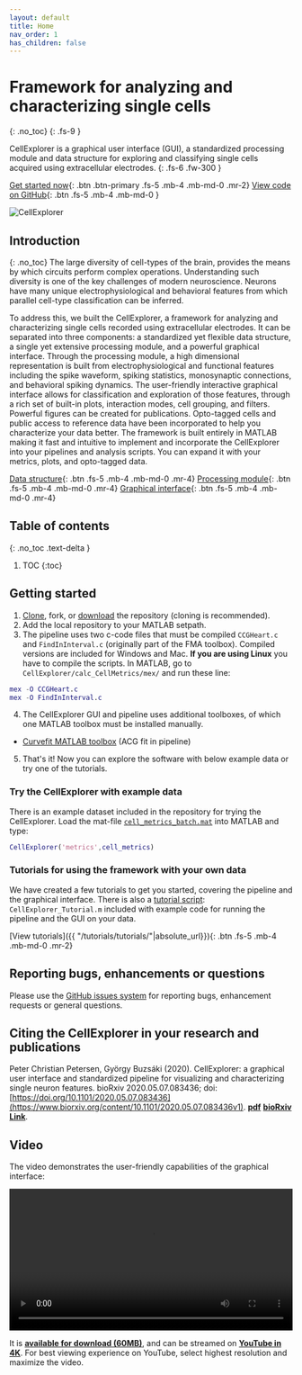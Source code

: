 ```yaml
---
layout: default
title: Home
nav_order: 1
has_children: false
---
```

# Framework for analyzing and characterizing single cells
{: .no_toc}
{: .fs-9 }

CellExplorer is a graphical user interface (GUI), a standardized processing module and data structure for exploring and classifying single cells acquired using extracellular electrodes.
{: .fs-6 .fw-300 }

[Get started now](#getting-started){: .btn .btn-primary .fs-5 .mb-4 .mb-md-0 .mr-2} [View code on GitHub](https://github.com/petersenpeter/CellExplorer){: .btn .fs-5 .mb-4 .mb-md-0 }

![CellExplorer](https://buzsakilab.com/wp/wp-content/uploads/2020/05/CellExplorerInterface-1200x730-1.jpg)

## Introduction
{: .no_toc}
The large diversity of cell-types of the brain, provides the means by which circuits perform complex operations. Understanding such diversity is one of the key challenges of modern neuroscience. Neurons have many unique electrophysiological and behavioral features from which parallel cell-type classification can be inferred.

To address this, we built the CellExplorer, a framework for analyzing and characterizing single cells recorded using extracellular electrodes. It can be separated into three components: a standardized yet flexible data structure, a single yet extensive processing module, and a powerful graphical interface. Through the processing module, a high dimensional representation is built from electrophysiological and functional features including the spike waveform, spiking statistics, monosynaptic connections, and behavioral spiking dynamics. The user-friendly interactive graphical interface allows for classification and exploration of those features, through a rich set of built-in plots, interaction modes, cell grouping, and filters. Powerful figures can be created for publications. Opto-tagged cells and public access to reference data have been incorporated to help you characterize your data better. The framework is built entirely in MATLAB making it fast and intuitive to implement and incorporate the CellExplorer into your pipelines and analysis scripts. You can expand it with your metrics, plots, and opto-tagged data.

[Data structure]({{"/datastructure/data-structure/"|absolute_url}}){: .btn .fs-5 .mb-4 .mb-md-0 .mr-4} [Processing module]({{"/pipeline/pipeline/"|absolute_url}}){: .btn .fs-5 .mb-4 .mb-md-0 .mr-4} [Graphical interface]({{"/interface/interface/"|absolute_url}}){: .btn .fs-5 .mb-4 .mb-md-0 .mr-4}

## Table of contents
{: .no_toc .text-delta }

1. TOC
{:toc}

## Getting started
1. [Clone](x-github-client://openRepo/https://github.com/petersenpeter/CellExplorer), fork, or [download](https://github.com/petersenpeter/CellExplorer/archive/master.zip) the repository (cloning is recommended).
2. Add the local repository to your MATLAB setpath. 
3. The pipeline uses two c-code files that must be compiled `CCGHeart.c` and `FindInInterval.c` (originally part of the FMA toolbox). Compiled versions are included for Windows and Mac. __If you are using Linux__ you have to compile the scripts. In MATLAB, go to `CellExplorer/calc_CellMetrics/mex/` and run these line:
```m
mex -O CCGHeart.c
mex -O FindInInterval.c
```
4. The CellExplorer GUI and pipeline uses additional toolboxes, of which one MATLAB toolbox must be installed manually.
  * [Curvefit MATLAB toolbox](https://www.mathworks.com/help/curvefit/index.html?s_cid=doc_ftr) (ACG fit in pipeline)

5. That's it! Now you can explore the software with below example data or try one of the tutorials.

### Try the CellExplorer with example data
There is an example dataset included in the repository for trying the CellExplorer. Load the mat-file [`cell_metrics_batch.mat`](https://github.com/petersenpeter/CellExplorer/blob/master/LoadCellMetricsBatch.m) into MATLAB and type:
```m
CellExplorer('metrics',cell_metrics)
```

### Tutorials for using the framework with your own data 
We have created a few tutorials to get you started, covering the pipeline and the graphical interface. There is also a [tutorial script](https://github.com/petersenpeter/CellExplorer/blob/master/tutorials/CellExplorer_Tutorial.m): `CellExplorer_Tutorial.m` included with example code for running the pipeline and the GUI on your data.

[View tutorials]({{ "/tutorials/tutorials/"|absolute_url}}){: .btn .fs-5 .mb-4 .mb-md-0 .mr-2}

## Reporting bugs, enhancements or questions
Please use the [GitHub issues system](https://github.com/petersenpeter/CellExplorer/issues) for reporting bugs, enhancement requests or general questions.

## Citing the CellExplorer in your research and publications
Peter Christian Petersen, György Buzsáki (2020). CellExplorer: a graphical user interface and standardized pipeline for visualizing and characterizing single neuron features. bioRxiv 2020.05.07.083436; doi: [https://doi.org/10.1101/2020.05.07.083436](https://www.biorxiv.org/content/10.1101/2020.05.07.083436v1). [__pdf__](http://buzsakilab.com/CellExplorer/Petersen_Buzsaki_CellExplorer_bioRxiv_2020.pdf) [__bioRxiv Link__](https://www.biorxiv.org/content/10.1101/2020.05.07.083436v1).

## Video
The video demonstrates the user-friendly capabilities of the graphical interface:

<video width="100%" height="auto" controls="controls">
  <source src="http://buzsakilab.com/CellExplorer/CellExplorerMovie_WhiteIntro.mp4" type="video/mp4">
</video>

It is [__available for download (60MB)__](http://buzsakilab.com/CellExplorer/CellExplorerMovie.mp4), and can be streamed on [__YouTube in 4K__](https://www.youtube.com/watch?v=GR1glNhcGIY). For best viewing experience on YouTube, select highest resolution and maximize the video.

